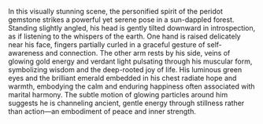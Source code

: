 In this visually stunning scene, the personified spirit of the peridot gemstone strikes a powerful yet serene pose in a sun-dappled forest. Standing slightly angled, his head is gently tilted downward in introspection, as if listening to the whispers of the earth. One hand is raised delicately near his face, fingers partially curled in a graceful gesture of self-awareness and connection. The other arm rests by his side, veins of glowing gold energy and verdant light pulsating through his muscular form, symbolizing wisdom and the deep-rooted joy of life. His luminous green eyes and the brilliant emerald embedded in his chest radiate hope and warmth, embodying the calm and enduring happiness often associated with marital harmony. The subtle motion of glowing particles around him suggests he is channeling ancient, gentle energy through stillness rather than action—an embodiment of peace and inner strength.